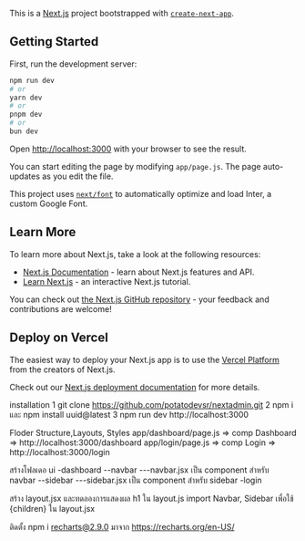 This is a [Next.js](https://nextjs.org/) project bootstrapped with [`create-next-app`](https://github.com/vercel/next.js/tree/canary/packages/create-next-app).

## Getting Started

First, run the development server:

```bash
npm run dev
# or
yarn dev
# or
pnpm dev
# or
bun dev
```

Open [http://localhost:3000](http://localhost:3000) with your browser to see the result.

You can start editing the page by modifying `app/page.js`. The page auto-updates as you edit the file.

This project uses [`next/font`](https://nextjs.org/docs/basic-features/font-optimization) to automatically optimize and load Inter, a custom Google Font.

## Learn More

To learn more about Next.js, take a look at the following resources:

- [Next.js Documentation](https://nextjs.org/docs) - learn about Next.js features and API.
- [Learn Next.js](https://nextjs.org/learn) - an interactive Next.js tutorial.

You can check out [the Next.js GitHub repository](https://github.com/vercel/next.js/) - your feedback and contributions are welcome!

## Deploy on Vercel

The easiest way to deploy your Next.js app is to use the [Vercel Platform](https://vercel.com/new?utm_medium=default-template&filter=next.js&utm_source=create-next-app&utm_campaign=create-next-app-readme) from the creators of Next.js.

Check out our [Next.js deployment documentation](https://nextjs.org/docs/deployment) for more details.

installation
1 git clone https://github.com/potatodevsr/nextadmin.git
2 npm i และ npm install uuid@latest
3 npm run dev http://localhost:3000

Floder Structure,Layouts, Styles
app/dashboard/page.js => comp Dashboard => http://localhost:3000/dashboard
app/login/page.js => comp Login => http://localhost:3000/login

สร้างโฟลเดอ 
ui
-dashboard
--navbar
---navbar.jsx เป็น component สำหรับ navbar
--sidebar
---sidebar.jsx เป็น component สำหรับ sidebar
-login

สร้าง layout.jsx และทดลองการแสดงผล h1 ใน layout.js
import Navbar, Sidebar เพื่อใช้ {children} ใน layout.jsx

ติดตั้ง npm i recharts@2.9.0
มาจาก https://recharts.org/en-US/